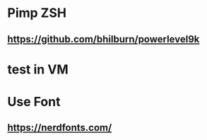 # Pimp ZSH
## https://github.com/bhilburn/powerlevel9k
# test in VM
##
# Use Font
## https://nerdfonts.com/
